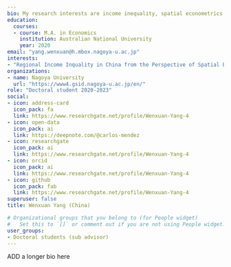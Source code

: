 ```yaml
---
bio: My research interests are income inequality, spatial econometrics.
education:
  courses:
  - course: M.A. in Economics
    institution: Australian National University
    year: 2020
email: "yang.wenxuan@h.mbox.nagoya-u.ac.jp"
interests:
- "Regional Income Inquality in China from the Perspective of Spatial Economics"
organizations:
- name: Nagoya University
  url: "https://www4.gsid.nagoya-u.ac.jp/en/"
role: "Doctoral student 2020-2023"
social:
- icon: address-card
  icon_pack: fa
  link: https://www.researchgate.net/profile/Wenxuan-Yang-4
- icon: open-data
  icon_pack: ai
  link: https://deepnote.com/@carlos-mendez
- icon: researchgate
  icon_pack: ai
  link: https://www.researchgate.net/profile/Wenxuan-Yang-4
- icon: orcid
  icon_pack: ai
  link: https://www.researchgate.net/profile/Wenxuan-Yang-4
- icon: github
  icon_pack: fab
  link: https://www.researchgate.net/profile/Wenxuan-Yang-4
superuser: false
title: Wenxuan Yang (China)

# Organizational groups that you belong to (for People widget)
#   Set this to `[]` or comment out if you are not using People widget.
user_groups:
- Doctoral students (sub advisor)
---
```


ADD a longer bio here
